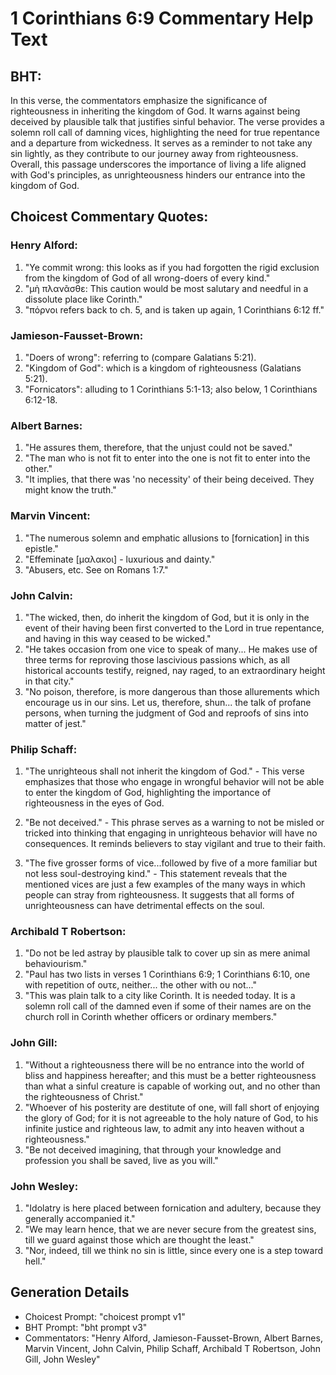 # 1 Corinthians 6:9 Commentary Help Text

## BHT:
In this verse, the commentators emphasize the significance of righteousness in inheriting the kingdom of God. It warns against being deceived by plausible talk that justifies sinful behavior. The verse provides a solemn roll call of damning vices, highlighting the need for true repentance and a departure from wickedness. It serves as a reminder to not take any sin lightly, as they contribute to our journey away from righteousness. Overall, this passage underscores the importance of living a life aligned with God's principles, as unrighteousness hinders our entrance into the kingdom of God.

## Choicest Commentary Quotes:
### Henry Alford:
1. "Ye commit wrong: this looks as if you had forgotten the rigid exclusion from the kingdom of God of all wrong-doers of every kind." 
2. "μὴ πλανᾶσθε: This caution would be most salutary and needful in a dissolute place like Corinth."
3. "πόρνοι refers back to ch. 5, and is taken up again, 1 Corinthians 6:12 ff."

### Jamieson-Fausset-Brown:
1. "Doers of wrong": referring to (compare Galatians 5:21).
2. "Kingdom of God": which is a kingdom of righteousness (Galatians 5:21).
3. "Fornicators": alluding to 1 Corinthians 5:1-13; also below, 1 Corinthians 6:12-18.

### Albert Barnes:
1. "He assures them, therefore, that the unjust could not be saved."
2. "The man who is not fit to enter into the one is not fit to enter into the other."
3. "It implies, that there was 'no necessity' of their being deceived. They might know the truth."

### Marvin Vincent:
1. "The numerous solemn and emphatic allusions to [fornication] in this epistle." 
2. "Effeminate [μαλακοι] - luxurious and dainty." 
3. "Abusers, etc. See on Romans 1:7."

### John Calvin:
1. "The wicked, then, do inherit the kingdom of God, but it is only in the event of their having been first converted to the Lord in true repentance, and having in this way ceased to be wicked."
2. "He takes occasion from one vice to speak of many... He makes use of three terms for reproving those lascivious passions which, as all historical accounts testify, reigned, nay raged, to an extraordinary height in that city."
3. "No poison, therefore, is more dangerous than those allurements which encourage us in our sins. Let us, therefore, shun... the talk of profane persons, when turning the judgment of God and reproofs of sins into matter of jest."

### Philip Schaff:
1. "The unrighteous shall not inherit the kingdom of God." - This verse emphasizes that those who engage in wrongful behavior will not be able to enter the kingdom of God, highlighting the importance of righteousness in the eyes of God.

2. "Be not deceived." - This phrase serves as a warning to not be misled or tricked into thinking that engaging in unrighteous behavior will have no consequences. It reminds believers to stay vigilant and true to their faith.

3. "The five grosser forms of vice...followed by five of a more familiar but not less soul-destroying kind." - This statement reveals that the mentioned vices are just a few examples of the many ways in which people can stray from righteousness. It suggests that all forms of unrighteousness can have detrimental effects on the soul.

### Archibald T Robertson:
1. "Do not be led astray by plausible talk to cover up sin as mere animal behaviourism."
2. "Paul has two lists in verses 1 Corinthians 6:9; 1 Corinthians 6:10, one with repetition of ουτε, neither... the other with ου not..."
3. "This was plain talk to a city like Corinth. It is needed today. It is a solemn roll call of the damned even if some of their names are on the church roll in Corinth whether officers or ordinary members."

### John Gill:
1. "Without a righteousness there will be no entrance into the world of bliss and happiness hereafter; and this must be a better righteousness than what a sinful creature is capable of working out, and no other than the righteousness of Christ."
2. "Whoever of his posterity are destitute of one, will fall short of enjoying the glory of God; for it is not agreeable to the holy nature of God, to his infinite justice and righteous law, to admit any into heaven without a righteousness."
3. "Be not deceived imagining, that through your knowledge and profession you shall be saved, live as you will."

### John Wesley:
1. "Idolatry is here placed between fornication and adultery, because they generally accompanied it."
2. "We may learn hence, that we are never secure from the greatest sins, till we guard against those which are thought the least."
3. "Nor, indeed, till we think no sin is little, since every one is a step toward hell."


## Generation Details
- Choicest Prompt: "choicest prompt v1"
- BHT Prompt: "bht prompt v3"
- Commentators: "Henry Alford, Jamieson-Fausset-Brown, Albert Barnes, Marvin Vincent, John Calvin, Philip Schaff, Archibald T Robertson, John Gill, John Wesley"
